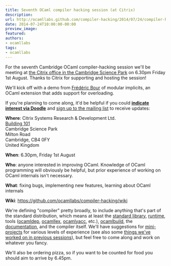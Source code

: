 ```yaml
---
title: Seventh OCaml compiler hacking session (at Citrix)
description:
url: http://ocamllabs.github.com/compiler-hacking/2014/07/24/compiler-hacking-at-citrix
date: 2014-07-24T10:00:00-00:00
preview_image:
featured:
authors:
- ocamllabs
tags:
- ocamllabs
---
```


<p>For the seventh Cambridge OCaml compiler-hacking session we'll be meeting at <a href="https://maps.google.co.uk/maps?q=101%20Cambridge%20Science%20Park%20Milton%20Road,%20Cambridge&amp;hl=en&amp;ll=52.232955,0.150338&amp;spn=0.003082,0.006947&amp;sll=52.231717,0.144648&amp;sspn=0.012327,0.027788&amp;oq=101Cambrideg%20Science&amp;t=h&amp;hq=101%20Cambridge%20Science%20Park%20Milton%20Road,&amp;hnear=Cambridge,%20United%20Kingdom&amp;z=18">the Citrix office in the Cambridge Science Park</a> on 6.30pm Friday 1st August.  Thanks to Citrix for supporting and hosting the session!</p>

<p>We'll kick off with a demo from <a href="https://github.com/def-lkb">Fr&eacute;d&eacute;ric Bour</a> of modular implicits, an OCaml extension that adds support for overloading.</p>

<p>If you're planning to come along, it'd be helpful if you could <a href="http://doodle.com/46f2bnk4xny724in"><strong>indicate interest via Doodle</strong></a> and <a href="http://lists.ocaml.org/listinfo/cam-compiler-hacking">sign up to the mailing list</a> to receive updates:</p>

<p><strong>Where</strong>:
  Citrix Systems Research &amp; Development Ltd.<br/>
  <a href="https://maps.google.co.uk/maps?q=101%20Cambridge%20Science%20Park%20Milton%20Road,%20Cambridge&amp;hl=en&amp;ll=52.232955,0.150338&amp;spn=0.003082,0.006947&amp;sll=52.231717,0.144648&amp;sspn=0.012327,0.027788&amp;oq=101Cambrideg%20Science&amp;t=h&amp;hq=101%20Cambridge%20Science%20Park%20Milton%20Road,&amp;hnear=Cambridge,%20United%20Kingdom&amp;z=18">Building 101</a><br/>
  Cambridge Science Park<br/>
  Milton Road<br/>
  Cambridge, CB4 0FY<br/>
  United Kingdom  </p>

<p><strong>When</strong>: 6.30pm, Friday 1st August</p>

<p><strong>Who</strong>: anyone interested in improving OCaml. Knowledge of OCaml programming will obviously be helpful, but prior experience of working on OCaml internals isn't necessary.</p>

<p><strong>What</strong>: fixing bugs, implementing new features, learning about OCaml internals</p>

<p><strong>Wiki</strong>: <a href="https://github.com/ocamllabs/compiler-hacking/wiki">https://github.com/ocamllabs/compiler-hacking/wiki</a></p>

<p>We're defining &quot;compiler&quot; pretty broadly, to include anything that's part of the standard distribution, which means at least the <a href="http://caml.inria.fr/pub/docs/manual-ocaml-4.01/libref/index.html">standard library</a>, <a href="http://caml.inria.fr/pub/docs/manual-ocaml-4.00/manual024.html">runtime</a>, tools (<a href="http://caml.inria.fr/pub/docs/manual-ocaml-4.01/depend.html">ocamldep</a>, <a href="http://caml.inria.fr/pub/docs/manual-ocaml-4.00/manual026.html#toc105">ocamllex</a>, <a href="http://caml.inria.fr/pub/docs/manual-ocaml-4.00/manual026.html#toc107">ocamlyacc</a>, etc.), <a href="http://caml.inria.fr/pub/docs/manual-ocaml-4.00/manual032.html">ocamlbuild</a>, the <a href="http://caml.inria.fr/resources/doc/index.en.html">documentation</a>, and the compiler itself. We'll have suggestions for <a href="https://github.com/ocamllabs/compiler-hacking/wiki/Things-to-work-on">mini-projects</a> for various levels of experience (see also some <a href="https://github.com/ocamllabs/compiler-hacking/wiki/Things-previously-worked-on">things we've worked on in previous sessions</a>), but feel free to come along and work on whatever you fancy.</p>

<p>We'll also be ordering pizza, so if you want to be counted for food you should aim to arrive by 6.45pm.</p>


